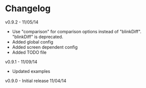 Changelog
=========

v0.9.2 - 11/05/14
* Use "comparison" for comparison options instead of "blinkDiff". "blinkDiff" is deprecated.
* Added global config
* Added screen dependent config
* Added TODO file

v0.9.1 - 11/09/14
* Updated examples

v0.9.0 - Initial release 11/04/14
